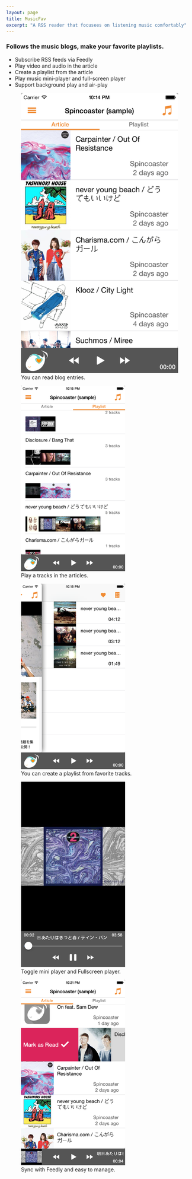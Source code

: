 ```yaml
---
layout: page
title: MusicFav
excerpt: "A RSS reader that focusees on listening music comfortably"
---
```


### Follows the music blogs, make your favorite playlists.

* Subscribe RSS feeds via Feedly
* Play video and audio in the article
* Create a playlist from the article
* Play music mini-player and full-screen player
* Support background play and air-play


<figure class="half">
    <img src="/images/entry.png" alt="image" class="screen-shot">
    <div class="description">You can read blog entries. </div>
</figure>
<figure class="half">
    <img src="/images/playlist.png" alt="image" class="screen-shot">
    <div class="description">Play a tracks in the articles.</div>
</figure>
<figure class="half">
    <img src="/images/tracks.png" alt="image" class="screen-shot">
    <div class="description">You can create a playlist from favorite tracks.</div>
</figure>
<figure class="half">
    <img src="/images/fullscreen.png" alt="image" class="screen-shot">
    <div class="description">Toggle mini player and Fullscreen player. </div>
</figure>
<figure class="half">
    <img src="/images/mark_as_read.png" alt="image" class="screen-shot">
    <div class="description">Sync with Feedly and easy to manage.</div>
</figure>

